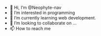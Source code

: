 - 👋 Hi, I’m @Neophyte-nav
- 👀 I’m interested in  programming
- 🌱 I’m currently learning web development.
- 💞️ I’m looking to collaborate on ...
- 📫 How to reach me 

<!---
Neophyte-nav/Neophyte-nav is a ✨ special ✨ repository because its `README.md` (this file) appears on your GitHub profile.
You can click the Preview link to take a look at your changes.
--->
